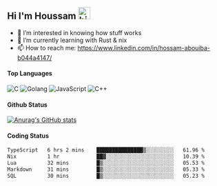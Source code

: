 ## Hi I'm Houssam <img src="https://user-images.githubusercontent.com/1303154/88677602-1635ba80-d120-11ea-84d8-d263ba5fc3c0.gif" width="28px" alt="hi">

- 👀 I’m interested in knowing how stuff works
- 🔭 I’m currently learning with Rust & nix
- 📫 How to reach me: https://www.linkedin.com/in/hossam-abouiba-b044a4147/

#### Top Languages

![C](https://img.shields.io/badge/c-%2300599C.svg?style=for-the-badge&logo=c&logoColor=white)
![Golang](https://img.shields.io/badge/go-blue?style=for-the-badge&logo=Goland)
![JavaScript](https://img.shields.io/badge/javascript-%23323330.svg?style=for-the-badge&logo=javascript&logoColor=%23F7DF1E)
![C++](https://img.shields.io/badge/C%2B%2B-blue?style=for-the-badge&logo=C%2B%2B)


#### Github Status
[![Anurag's GitHub stats](https://github-readme-stats.vercel.app/api?username=0xhoussam&theme=tokyonight)](https://github.com/anuraghazra/github-readme-stats)

#### Coding Status
<!--START_SECTION:waka-->

```txt
TypeScript   6 hrs 2 mins    ███████████████▒░░░░░░░░░   61.96 %
Nix          1 hr            ██▓░░░░░░░░░░░░░░░░░░░░░░   10.39 %
Lua          32 mins         █▒░░░░░░░░░░░░░░░░░░░░░░░   05.53 %
Markdown     31 mins         █▒░░░░░░░░░░░░░░░░░░░░░░░   05.33 %
SQL          30 mins         █▒░░░░░░░░░░░░░░░░░░░░░░░   05.23 %
```

<!--END_SECTION:waka-->
